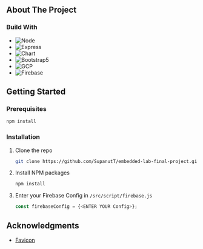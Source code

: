## About The Project

### Build With
* ![Node](https://img.shields.io/badge/Node.js-339933?style=for-the-badge&logo=nodedotjs&logoColor=white)
* ![Express](https://img.shields.io/badge/Express.js-000000?style=for-the-badge&logo=express&logoColor=white)
* ![Chart](https://img.shields.io/badge/Chart.js-FF6384?style=for-the-badge&logo=chartdotjs&logoColor=white)
* ![Bootstrap5](https://img.shields.io/badge/Bootstrap-563D7C?style=for-the-badge&logo=bootstrap&logoColor=white)
* ![GCP](https://img.shields.io/badge/Google_Cloud-4285F4?style=for-the-badge&logo=google-cloud&logoColor=white)
* ![Firebase](https://img.shields.io/badge/firebase-ffca28?style=for-the-badge&logo=firebase&logoColor=black)

## Getting Started
### Prerequisites
  ```sh
  npm install
  ```
### Installation
1. Clone the repo
   ```sh
   git clone https://github.com/SupanutT/embedded-lab-final-project.git
   ```
2. Install NPM packages
   ```sh
   npm install
   ```
3. Enter your Firebase Config in `/src/script/firebase.js`
   ```js
   const firebaseConfig = {<ENTER YOUR Config>};
   ```
## Acknowledgments
* [Favicon](https://www.flaticon.com/)
